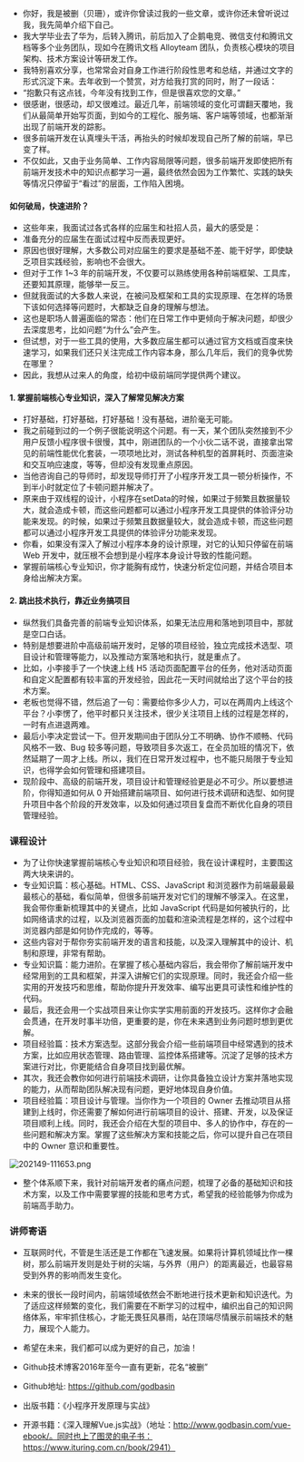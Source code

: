 - 你好，我是被删（贝珊），或许你曾读过我的一些文章，或许你还未曾听说过我，我先简单介绍下自己。
- 我大学毕业去了华为，后转入腾讯，前后加入了企鹅电竞、微信支付和腾讯文档等多个业务团队，现如今在腾讯文档 Alloyteam 团队，负责核心模块的项目架构、技术方案设计等研发工作。
- 我特别喜欢分享，也常常会对自身工作进行阶段性思考和总结，并通过文字的形式沉淀下来。去年收到一个赞赏，对方给我打赏的同时，附了一段话：
- “抱歉只有这点钱，今年没有找到工作，但是很喜欢您的文章。”
- 很感谢，很感动，却又很难过。最近几年，前端领域的变化可谓翻天覆地，我们从最简单开始写页面，到如今的工程化、服务端、客户端等领域，也都渐渐出现了前端开发的踪影。
- 很多前端开发在认真埋头干活，再抬头的时候却发现自己所了解的前端，早已变了样。
- 不仅如此，又由于业务简单、工作内容局限等问题，很多前端开发即使把所有前端开发技术中的知识点都学习一遍，最终依然会因为工作繁忙、实践的缺失等情况只停留于“看过”的层面，工作陷入困境。

#### 如何破局，快速进阶？

- 这些年来，我面试过各式各样的应届生和社招人员，最大的感受是：
- 准备充分的应届生在面试过程中反而表现更好。
- 原因也很好理解，大多数公司对应届生的要求是基础不差、能干好学，即使缺乏项目实践经验，影响也不会很大。
- 但对于工作 1~3 年的前端开发，不仅要可以熟练使用各种前端框架、工具库，还要知其原理，能够举一反三。
- 但就我面试的大多数人来说，在被问及框架和工具的实现原理、在怎样的场景下该如何选择等问题时，大都缺乏自身的理解与想法。
- 这也是职场人普遍面临的常态：他们在日常工作中更倾向于解决问题，却很少去深度思考，比如问题“为什么”会产生。
- 但试想，对于一些工具的使用，大多数应届生都可以通过官方文档或百度来快速学习，如果我们还只关注完成工作内容本身，那么几年后，我们的竞争优势在哪里？
- 因此，我想从过来人的角度，给初中级前端同学提供两个建议。

#### 1. 掌握前端核心专业知识，深入了解常见解决方案

- 打好基础，打好基础，打好基础！没有基础，进阶毫无可能。
- 我之前碰到过的一个例子很能说明这个问题。有一天，某个团队突然接到不少用户反馈小程序很卡很慢，其中，刚进团队的一个小伙二话不说，直接拿出常见的前端性能优化套装，一项项地比对，测试各种机型的首屏耗时、页面渲染和交互响应速度，等等，但却没有发现重点原因。
- 当他咨询自己的导师时，却发现导师打开了小程序开发工具一顿分析操作，不到半小时就定位了卡顿问题并解决了。
- 原来由于双线程的设计，小程序在setData的时候，如果过于频繁且数据量较大，就会造成卡顿，而这些问题都可以通过小程序开发工具提供的体验评分功能来发现。的时候，如果过于频繁且数据量较大，就会造成卡顿，而这些问题都可以通过小程序开发工具提供的体验评分功能来发现。
- 你看，如果没有深入了解过小程序本身的设计原理，对它的认知只停留在前端 Web 开发中，就压根不会想到是小程序本身设计导致的性能问题。
- 掌握前端核心专业知识，你才能胸有成竹，快速分析定位问题，并结合项目本身给出解决方案。

#### 2. 跳出技术执行，靠近业务搞项目

- 纵然我们具备完善的前端专业知识体系，如果无法应用和落地到项目中，那就是空口白话。
- 特别是想要进阶中高级前端开发时，足够的项目经验，独立完成技术选型、项目设计和管理等能力，以及推动方案落地和执行，就是重点了。
- 比如，小李接手了一个快速上线 H5 活动页面配置平台的任务，他对活动页面和自定义配置都有较丰富的开发经验，因此花一天时间就给出了这个平台的技术方案。
- 老板也觉得不错，然后追了一句：需要给你多少人力，可以在两周内上线这个平台？小李愣了，他平时都只关注技术，很少关注项目上线的过程是怎样的，一时有点进退两难。
- 最后小李决定尝试一下。但开发期间由于团队分工不明确、协作不顺畅、代码风格不一致、Bug 较多等问题，导致项目多次返工，在全员加班的情况下，依然延期了一周才上线。所以，我们在日常开发过程中，也不能只局限于专业知识，也得学会如何管理和搭建项目。
- 现阶段中、高级的前端开发，项目设计和管理经验更是必不可少。所以要想进阶，你得知道如何从 0 开始搭建前端项目、如何进行技术调研和选型、如何提升项目中各个阶段的开发效率，以及如何通过项目复盘而不断优化自身的项目管理经验。

### 课程设计

- 为了让你快速掌握前端核心专业知识和项目经验，我在设计课程时，主要围这两大块来讲的。
- 专业知识篇：核心基础。HTML、CSS、JavaScript 和浏览器作为前端最最最最核心的基础，看似简单，但很多前端开发对它们的理解不够深入。在这里，我会带你重新梳理其中的关键点，比如 JavaScript 代码是如何被执行的，比如网络请求的过程，以及浏览器页面的加载和渲染流程是怎样的，这个过程中浏览器内部是如何协作完成的，等等。
- 这些内容对于帮你夯实前端开发的语言和技能，以及深入理解其中的设计、机制和原理，非常有帮助。
- 专业知识篇：能力进阶。在掌握了核心基础内容后，我会带你了解前端开发中经常用到的工具和框架，并深入讲解它们的实现原理。同时，我还会介绍一些实用的开发技巧和思维，帮助你提升开发效率、编写出更具可读性和维护性的代码。
- 最后，我还会用一个实战项目来让你实学实用前面的开发技巧。这样你才会融会贯通，在开发时事半功倍，更重要的是，你在未来遇到业务问题时想到更优解。
- 项目经验篇：技术方案选型。这部分我会介绍一些前端项目中经常遇到的技术方案，比如应用状态管理、路由管理、监控体系搭建等。沉淀了足够的技术方案进行对比，你更能结合自身项目找到最优解。
- 其次，我还会教你如何进行前端技术调研，让你具备独立设计方案并落地实现的能力，从而帮助团队解决现有问题，更好地体现自身价值。
- 项目经验篇：项目设计与管理。当你作为一个项目的 Owner 去推动项目从搭建到上线时，你还需要了解如何进行前端项目的设计、搭建、开发，以及保证项目顺利上线。同时，我还会介绍在大型的项目中、多人的协作中，存在的一些问题和解决方案。掌握了这些解决方案和技能之后，你可以提升自己在项目中的 Owner 意识和重要性。

<img src="https://s0.lgstatic.com/i/image6/M00/33/C6/CioPOWBvx3SAW8XTAAObxhFmdMI531.png" alt="202149-111653.png" data-nodeid="715">

- 整个体系顺下来，我针对前端开发者的痛点问题，梳理了必备的基础知识和技术方案，以及工作中需要掌握的技能和思考方式，希望我的经验能够为你成为前端高手助力。

### 讲师寄语

- 互联网时代，不管是生活还是工作都在飞速发展。如果将计算机领域比作一棵树，那么前端开发则是处于树的尖端，与外界（用户）的距离最近，也最容易受到外界的影响而发生变化。
- 未来的很长一段时间内，前端领域依然会不断地进行技术更新和知识迭代。为了适应这样频繁的变化，我们需要在不断学习的过程中，编织出自己的知识网络体系，牢牢抓住核心，才能无畏狂风暴雨，站在顶端尽情展示前端技术的魅力，展现个人能力。
- 希望在未来，我们都可以成为更好的自己，加油！

- Github技术博客2016年至今一直有更新，花名“被删”
- Github地址: https://github.com/godbasin
- 出版书籍：《小程序开发原理与实战》
- 开源书籍：《深入理解Vue.js实战》（地址：http://www.godbasin.com/vue-ebook/。同时也上了图灵的电子书：https://www.ituring.com.cn/book/2941）


